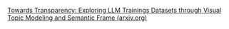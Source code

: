 [Towards Transparency: Exploring LLM Trainings Datasets through Visual Topic Modeling and Semantic Frame (arxiv.org)](https://arxiv.org/html/2406.06574v1)
